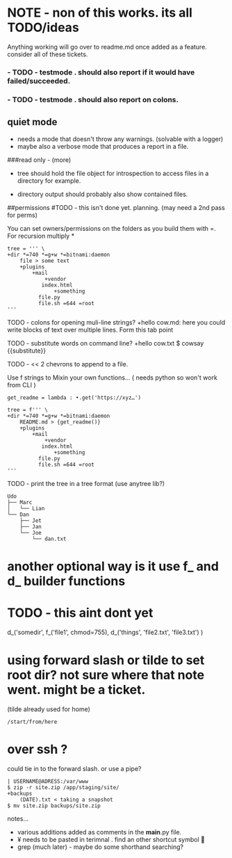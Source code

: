 # NOTE - non of this works. its all TODO/ideas

Anything working will go over to readme.md once added as a feature. consider all of these tickets.

### - TODO - testmode . should also report if it would have failed/succeeded.
### - TODO - testmode . should also report on colons.

## quiet mode

- needs a mode that doesn't throw any warnings. (solvable with a logger)
- maybe also a verbose mode that produces a report in a file.


###read only - (more)

- tree should hold the file object for introspection to access files in a directory for example.

- directory output should probably also show contained files.



##permissions #TODO - this isn't done yet. planning. (may need a 2nd pass for perms)

You can set owners/permissions on the folders as you build them with =. For recursion multiply *

```
tree = ''' \
+dir *=740 *=g+w *=bitnami:daemon
    file > some text
    +plugins
        +mail
            +vendor
	       index.html
               +something
		  file.py
		  file.sh =644 =root
'''
```


TODO - colons for opening muli-line strings?
+hello
    cow.md:
        here you could write blocks of text
        over multiple lines.
        Form this tab point


TODO - substitute words on command line?
+hello
    cow.txt $ cowsay {{substitute}}

TODO - << 2 chevrons to append to a file.


Use f strings to Mixin your own functions… ( needs python so won't work from CLI )

```
get_readme = lambda : •.get('https://xyz…')

tree = f''' \
+dir *=740 *=g+w *=bitnami:daemon
    README.md > {get_readme()}
    +plugins
        +mail
            +vendor
	       index.html
               +something
		  file.py
		  file.sh =644 =root
'''
```

TODO - print the tree in a tree format (use anytree lib?)
```
Udo
├── Marc
│   └── Lian
└── Dan
    ├── Jet
    ├── Jan
    └── Joe
        └── dan.txt
```


# another optional way is it use f_ and d_ builder functions
# TODO - this aint dont yet
d_('somedir',
    f_('file1', chmod=755),
    d_('things', 'file2.txt', 'file3.txt')
)


# using forward slash or tilde to set root dir? not sure where that note went. might be a ticket.
(tilde already used for home)

```
/start/from/here

```


# over ssh ?
could tie in to the forward slash. or use a pipe?

```
| USERNAME@ADRESS:/var/www
$ zip -r site.zip /app/staging/site/
+backups
    (DATE).txt < taking a snapshot
$ mv site.zip backups/site.zip

```





notes...

- various additions added as comments in the __main__.py file.
- ¥ needs to be pasted in terimnal . find an other shortcut symbol 🌳
- grep (much later) - maybe do some shorthand searching?